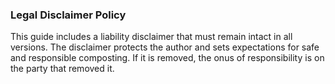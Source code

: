### Legal Disclaimer Policy

This guide includes a liability disclaimer that must remain intact in all versions. The disclaimer protects the author and sets expectations for safe and responsible composting. If it is removed, the onus of responsibility is on the party that removed it.
